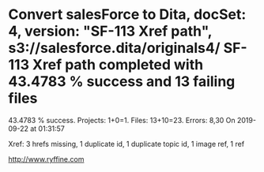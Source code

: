 # Convert salesForce to Dita, docSet: 4, version: "SF-113 Xref path", s3://salesforce.dita/originals4/ SF-113 Xref path completed with 43.4783 % success and 13 failing files

43.4783 % success. Projects: 1+0=1.  Files: 13+10=23. Errors: 8,30  On 2019-09-22 at 01:31:57

Xref: 3 hrefs missing, 1 duplicate id, 1 duplicate topic id, 1 image ref, 1 ref



http://www.ryffine.com
